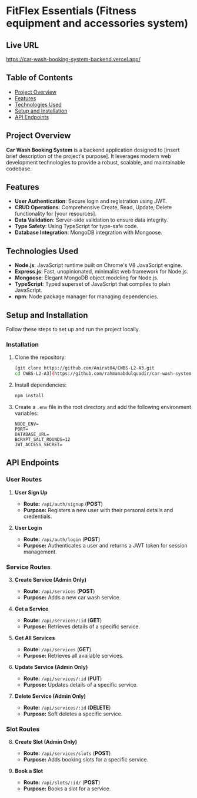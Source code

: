 # FitFlex Essentials (Fitness equipment and accessories system) 

## Live URL
https://car-wash-booking-system-backend.vercel.app/

## Table of Contents

- [Project Overview](#project-overview)
- [Features](#features)
- [Technologies Used](#technologies-used)
- [Setup and Installation](#setup-and-installation)
- [API Endpoints](#api-endpoints)

## Project Overview

**Car Wash Booking System** is a backend application designed to [insert brief description of the project's purpose]. It leverages modern web development technologies to provide a robust, scalable, and maintainable codebase.

## Features

- **User Authentication**: Secure login and registration using JWT.
- **CRUD Operations**: Comprehensive Create, Read, Update, Delete functionality for [your resources].
- **Data Validation**: Server-side validation to ensure data integrity.
- **Type Safety**: Using TypeScript for type-safe code.
- **Database Integration**: MongoDB integration with Mongoose.

## Technologies Used

- **Node.js**: JavaScript runtime built on Chrome's V8 JavaScript engine.
- **Express.js**: Fast, unopinionated, minimalist web framework for Node.js.
- **Mongoose**: Elegant MongoDB object modeling for Node.js.
- **TypeScript**: Typed superset of JavaScript that compiles to plain JavaScript.
- **npm**: Node package manager for managing dependencies.

## Setup and Installation

Follow these steps to set up and run the project locally.

### Installation

1. Clone the repository:

   ```sh
   [git clone https://github.com/Anirat04/CWBS-L2-A3.git
   cd CWBS-L2-A3](https://github.com/rahmanabdulquadir/car-wash-system-backend.git)
   ```

2. Install dependencies:

   ```sh
   npm install
   ```

3. Create a `.env` file in the root directory and add the following environment variables:
   ```
   NODE_ENV=
   PORT=
   DATABASE_URL=
   BCRYPT_SALT_ROUNDS=12
   JWT_ACCESS_SECRET=
   ```

## API Endpoints

### User Routes

1. **User Sign Up**

   - **Route:** `/api/auth/signup` (**POST**)
   - **Purpose:** Registers a new user with their personal details and credentials.

2. **User Login**
   - **Route:** `/api/auth/login` (**POST**)
   - **Purpose:** Authenticates a user and returns a JWT token for session management.

### Service Routes

3. **Create Service (Admin Only)**

   - **Route:** `/api/services` (**POST**)
   - **Purpose:** Adds a new car wash service.

4. **Get a Service**

   - **Route:** `/api/services/:id` (**GET**)
   - **Purpose:** Retrieves details of a specific service.

5. **Get All Services**

   - **Route:** `/api/services` (**GET**)
   - **Purpose:** Retrieves all available services.

6. **Update Service (Admin Only)**

   - **Route:** `/api/services/:id` (**PUT**)
   - **Purpose:** Updates details of a specific service.

7. **Delete Service (Admin Only)**
   - **Route:** `/api/services/:id` (**DELETE**)
   - **Purpose:** Soft deletes a specific service.

### Slot Routes

8. **Create Slot (Admin Only)**

   - **Route:** `/api/services/slots` (**POST**)
   - **Purpose:** Adds booking slots for a specific service.

9. **Book a Slot**
   - **Route:** `/api/slots/:id/` (**POST**)
   - **Purpose:** Books a slot for a service.
